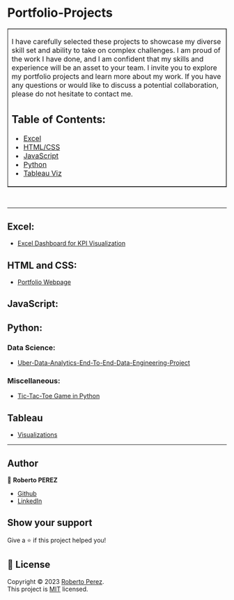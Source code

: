 
#  Portfolio-Projects
 
<table border=1 cellpadding=10><tr><td>  
  
I have carefully selected these projects to showcase my diverse skill set and ability to take on complex challenges. 
I am proud of the work I have done, and I am confident that my skills and experience will be an asset to your team.
I invite you to explore my portfolio projects and learn more about my work. If you have any questions or would like to discuss a potential collaboration, please do not hesitate to contact me.

 

## Table of Contents: 

- [Excel](#excel)
- [HTML/CSS](#html-and-css)
- [JavaScript](#JavaScript)
- [Python](#python)
- [Tableau Viz ](#Tableau)
  
  
</td></tr></table>

<div>
 <br>
</div>

---


## Excel:

- [Excel Dashboard for KPI Visualization](https://github.com/PeJiR/Excel.git)



## HTML and CSS:
- [Portfolio Webpage](https://github.com/PeJiR/Diplomes-Certifications/tree/main/HTML/freeCodeCamp%20(%F0%9F%94%A5)/Responsive%20Web%20Design/0.5%20Personal%20Portfolio%20Webpage)
  
## JavaScript:


## Python:
<!---
### Web Scraping:

### Web Applications:

### Bots:
--->
### Data Science:
- [Uber-Data-Analytics-End-To-End-Data-Engineering-Project](https://github.com/PeJiR/Uber-Data-Analytics-End-To-End-Data-Engineering-Project.git)
<!---
### Machine Learning:

### OpenCV:

### Deep Learning:
--->
### Miscellaneous:
- [Tic-Tac-Toe Game in Python](https://github.com/PeJiR/Harvard-s-Professional-Certificate-in-Computer-Science-for-Python-Programming/tree/main/CS50-s-Introduction-to-Programming-with-Python/Final%20Project)
<!---
## R:
--->
## Tableau 
- [Visualizations](https://github.com/PeJiR/Diplomes-Certifications/blob/main/Tableau-Visualitations/README.md)
  
---


## Author

👤 **Roberto PEREZ**

<!--- 
* [Website](https://pejir.github.io/robertoportfolio.io/ )
* [Twitter](https://twitter.com/pejir)--->
* [Github](https://github.com/pejir)
* [LinkedIn](https://linkedin.com/in/pejir)

<!---
## 🤝 Contributing

Contributions, issues and feature requests are welcome!<br />Feel free to check [issues page](pejir). You can also take a look at the [contributing guide](pejir).
---> 
 
## Show your support

Give a ⭐️ if this project helped you!

<!---
<a href="https://www.patreon.com/pejir">
  <img src="https://c5.patreon.com/external/logo/become_a_patron_button@2x.png" width="160">
</a>
--->

## 📝 License

Copyright © 2023 [Roberto Perez](https://github.com/PeJiR).<br />
This project is [MIT](https://opensource.org/license/mit/) licensed.
